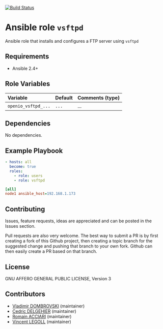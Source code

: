 [![Build Status](https://travis-ci.org/open-io/ansible-role-openio-vsftpd.svg?branch=master)](https://travis-ci.org/open-io/ansible-role-openio-vsftpd)
# Ansible role `vsftpd`

Ansible role that installs and configures a FTP server using `vsftpd`

## Requirements

- Ansible 2.4+

## Role Variables


| Variable   | Default | Comments (type)  |
| :---       | :---    | :---             |
| `openio_vsftpd_...` | `...`   | ...              |

## Dependencies

No dependencies.

## Example Playbook

```yaml
- hosts: all
  become: true
  roles:
    - role: users
    - role: vsftpd
```

```ini
[all]
node1 ansible_host=192.168.1.173
```

## Contributing

Issues, feature requests, ideas are appreciated and can be posted in the Issues section.

Pull requests are also very welcome.
The best way to submit a PR is by first creating a fork of this Github project, then creating a topic branch for the suggested change and pushing that branch to your own fork.
Github can then easily create a PR based on that branch.

## License

GNU AFFERO GENERAL PUBLIC LICENSE, Version 3

## Contributors

- [Vladimir DOMBROVSKI](https://github.com/vdombrovski) (maintainer)
- [Cedric DELGEHIER](https://github.com/cdelgehier) (maintainer)
- [Romain ACCIARI](https://github.com/racciari) (maintainer)
- [Vincent LEGOLL](https://github.com/vincent-legoll) (maintainer)
